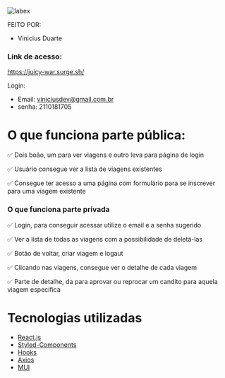 ![labex](https://user-images.githubusercontent.com/92999708/167262987-772fe31f-e060-4b0b-9c8a-bc9de3c965dd.png)

FEITO POR:
- Vinicius Duarte

### Link de acesso:
https://juicy-war.surge.sh/

Login:
- Email: viniciusdev@gmail.com.br
- senha: 2110181705

# O que funciona parte pública:
✅ Dois boão, um para ver viagens e outro leva para página de login

✅ Usuário consegue ver a lista de viagens existentes

✅ Consegue ter acesso a uma página com formulário para se inscrever para uma viagem existente



### O que funciona parte privada
✅ Login, para conseguir acessar utilize o email e a senha sugerido

✅ Ver a lista de todas as viagens com a possibilidade de deletá-las

✅ Botão de voltar, criar viagem e logaut

✅ Clicando nas viagens, consegue ver o detalhe de cada viagem

✅ Parte de detalhe, da para aprovar ou reprocar um candito para aquela viagem específica

# Tecnologias utilizadas

- [React.js](https://pt-br.reactjs.org/docs/getting-started.html)
- [Styled-Components](https://styled-components.com/docs)
- [Hooks](https://pt-br.reactjs.org/docs/hooks-intro.html)
- [Axios](https://axios-http.com/ptbr/docs/intro)
- [MUI](https://mui.com/pt/)




